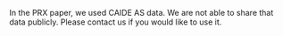 In the PRX paper, we used CAIDE AS data. We are not able to share that data publicly. Please contact us if you would like to use it.
